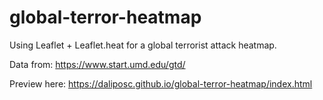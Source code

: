 # global-terror-heatmap

Using Leaflet + Leaflet.heat for a global terrorist attack heatmap.

Data from: https://www.start.umd.edu/gtd/

Preview here: https://daliposc.github.io/global-terror-heatmap/index.html
